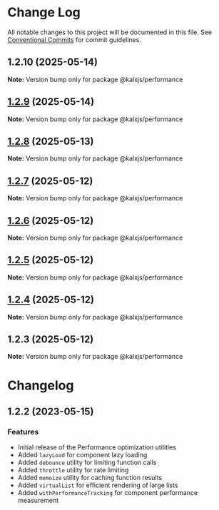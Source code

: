 # Change Log

All notable changes to this project will be documented in this file.
See [Conventional Commits](https://conventionalcommits.org) for commit guidelines.

## 1.2.10 (2025-05-14)

**Note:** Version bump only for package @kalxjs/performance

## [1.2.9](https://github.com/Odeneho-Calculus/kalxjs/compare/@kalxjs/performance@1.2.8...@kalxjs/performance@1.2.9) (2025-05-14)

**Note:** Version bump only for package @kalxjs/performance

## [1.2.8](https://github.com/Odeneho-Calculus/kalxjs/compare/@kalxjs/performance@1.2.7...@kalxjs/performance@1.2.8) (2025-05-13)

**Note:** Version bump only for package @kalxjs/performance

## [1.2.7](https://github.com/Odeneho-Calculus/kalxjs/compare/@kalxjs/performance@1.2.6...@kalxjs/performance@1.2.7) (2025-05-12)

**Note:** Version bump only for package @kalxjs/performance

## [1.2.6](https://github.com/Odeneho-Calculus/kalxjs/compare/@kalxjs/performance@1.2.5...@kalxjs/performance@1.2.6) (2025-05-12)

**Note:** Version bump only for package @kalxjs/performance

## [1.2.5](https://github.com/Odeneho-Calculus/kalxjs/compare/@kalxjs/performance@1.2.4...@kalxjs/performance@1.2.5) (2025-05-12)

**Note:** Version bump only for package @kalxjs/performance

## [1.2.4](https://github.com/Odeneho-Calculus/kalxjs/compare/@kalxjs/performance@1.2.3...@kalxjs/performance@1.2.4) (2025-05-12)

**Note:** Version bump only for package @kalxjs/performance

## 1.2.3 (2025-05-12)

**Note:** Version bump only for package @kalxjs/performance

# Changelog

## 1.2.2 (2023-05-15)

### Features

- Initial release of the Performance optimization utilities
- Added `lazyLoad` for component lazy loading
- Added `debounce` utility for limiting function calls
- Added `throttle` utility for rate limiting
- Added `memoize` utility for caching function results
- Added `virtualList` for efficient rendering of large lists
- Added `withPerformanceTracking` for component performance measurement
